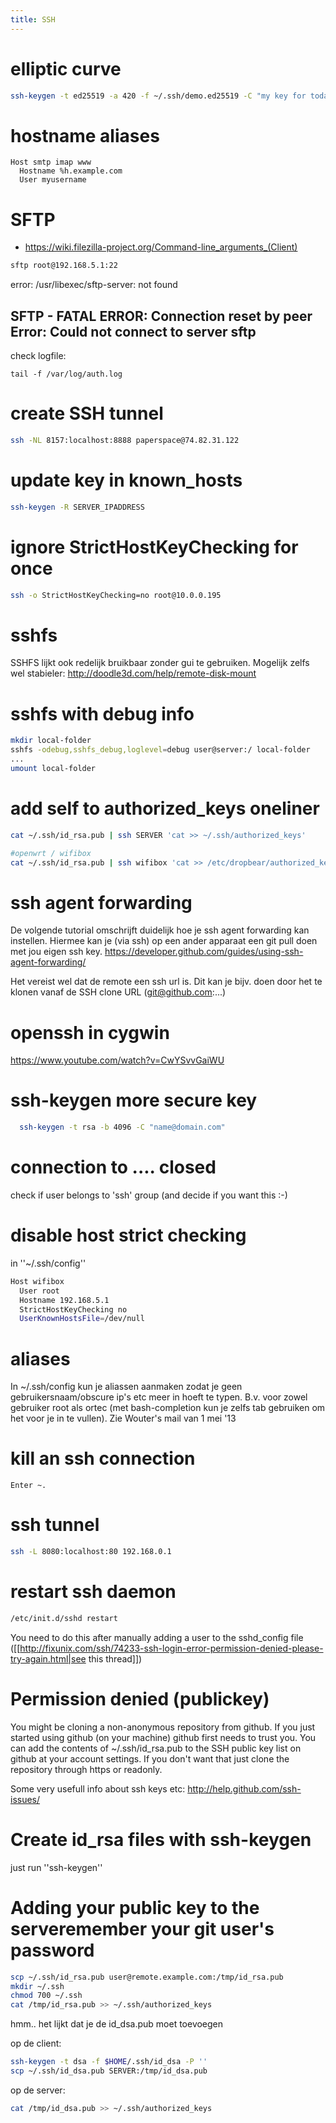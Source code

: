 ```yaml
---
title: SSH
---
```


# elliptic curve
```bash
ssh-keygen -t ed25519 -a 420 -f ~/.ssh/demo.ed25519 -C "my key for today"
```

# hostname aliases
```config
Host smtp imap www
  Hostname %h.example.com
  User myusername
```

# SFTP
* https://wiki.filezilla-project.org/Command-line_arguments_(Client)
```bash
sftp root@192.168.5.1:22
```
error: /usr/libexec/sftp-server: not found

## SFTP - FATAL ERROR: Connection reset by peer Error: Could not connect to server sftp
check logfile:
```
tail -f /var/log/auth.log
```

# create SSH tunnel
```bash
ssh -NL 8157:localhost:8888 paperspace@74.82.31.122
```

# update key in known_hosts
```bash
ssh-keygen -R SERVER_IPADDRESS
```

# ignore StrictHostKeyChecking for once 
```bash
ssh -o StrictHostKeyChecking=no root@10.0.0.195
```

# sshfs
SSHFS lijkt ook redelijk bruikbaar zonder gui te gebruiken. Mogelijk zelfs wel stabieler: http://doodle3d.com/help/remote-disk-mount

# sshfs with debug info
```bash
mkdir local-folder
sshfs -odebug,sshfs_debug,loglevel=debug user@server:/ local-folder
...
umount local-folder
```

# add self to authorized_keys oneliner
```bash
cat ~/.ssh/id_rsa.pub | ssh SERVER 'cat >> ~/.ssh/authorized_keys'

#openwrt / wifibox
cat ~/.ssh/id_rsa.pub | ssh wifibox 'cat >> /etc/dropbear/authorized_keys'
```

# ssh agent forwarding
De volgende tutorial omschrijft duidelijk hoe je ssh agent forwarding kan instellen. Hiermee kan je (via ssh) op een ander apparaat een git pull doen met jou eigen ssh key. 
https://developer.github.com/guides/using-ssh-agent-forwarding/

Het vereist wel dat de remote een ssh url is. Dit kan je bijv. doen door het te klonen vanaf de SSH clone URL (git@github.com:...)

# openssh in cygwin
https://www.youtube.com/watch?v=CwYSvvGaiWU

# ssh-keygen more secure key
```bash
  ssh-keygen -t rsa -b 4096 -C "name@domain.com"
```

# connection to .... closed
check if user belongs to 'ssh' group (and decide if you want this :-)

# disable host strict checking
in ''~/.ssh/config''
```bash
Host wifibox
  User root
  Hostname 192.168.5.1
  StrictHostKeyChecking no
  UserKnownHostsFile=/dev/null
```

# aliases
In ~/.ssh/config kun je aliassen aanmaken zodat je geen gebruikersnaam/obscure ip's etc meer in hoeft te typen. B.v. voor zowel gebruiker root als ortec (met bash-completion kun je zelfs tab gebruiken om het voor je in te vullen). Zie Wouter's mail van 1 mei '13

# kill an ssh connection
```
Enter ~.
```

# ssh tunnel
```bash
ssh -L 8080:localhost:80 192.168.0.1
```

# restart ssh daemon
```bash
/etc/init.d/sshd restart
```

You need to do this after manually adding a user to the sshd_config file ([[http://fixunix.com/ssh/74233-ssh-login-error-permission-denied-please-try-again.html|see this thread]])


# Permission denied (publickey)
You might be cloning a non-anonymous repository from github. If you just started using github (on your machine) github first needs to trust you. You can add the contents of ~/.ssh/id_rsa.pub to the SSH public key list on github at your account settings. If you don't want that just clone the repository through https or readonly.

Some very usefull info about ssh keys etc: http://help.github.com/ssh-issues/

# Create id_rsa files with ssh-keygen
just run ''ssh-keygen''

# Adding your public key to the serveremember your git user's password
```bash
scp ~/.ssh/id_rsa.pub user@remote.example.com:/tmp/id_rsa.pub
mkdir ~/.ssh
chmod 700 ~/.ssh
cat /tmp/id_rsa.pub >> ~/.ssh/authorized_keys
```

hmm.. het lijkt dat je de id_dsa.pub moet toevoegen

op de client:
```bash
ssh-keygen -t dsa -f $HOME/.ssh/id_dsa -P ''
scp ~/.ssh/id_dsa.pub SERVER:/tmp/id_dsa.pub
```

op de server:
```bash
cat /tmp/id_dsa.pub >> ~/.ssh/authorized_keys
```
